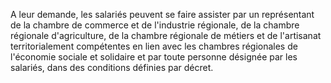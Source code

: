 A leur demande, les salariés peuvent se faire assister par un représentant de la chambre de commerce et de l'industrie régionale, de la chambre régionale d'agriculture, de la chambre régionale de métiers et de l'artisanat territorialement compétentes en lien avec les chambres régionales de l'économie sociale et solidaire et par toute personne désignée par les salariés, dans des conditions définies par décret. 

